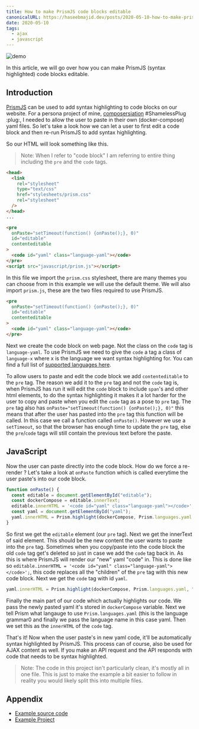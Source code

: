 ```yaml
---
title: How to make PrismJS code blocks editable
canonicalURL: https://haseebmajid.dev/posts/2020-05-10-how-to-make-prismjs-code-blocks-editable/
date: 2020-05-10
tags:
  - ajax
  - javascript
---
```


![demo](images/main.gif)

In this article, we will go over how you can make PrismJS (syntax highlighted) code blocks editable.

## Introduction

[PrismJS](https://prismjs.com/) can be used to add syntax highlighting to code blocks on our website. For a persona
project of mine, [composersiation](composerisation.haseebmajid.dev/) #ShamelessPlug :plug:, I needed to allow the user
to paste in their own (docker-compose) yaml files. So let's take a look how we can let a user to first edit a code block
and then re-run PrismJS to add syntax highlighting.

So our HTML will look something like this.

> Note: When I refer to "code block" I am referring to entire thing including the `pre` and the `code` tags.

```html
<head>
  <link
    rel="stylesheet"
    type="text/css"
    href="stylesheets/prism.css"
    rel="stylesheet"
  />
</head>
...

<pre
  onPaste="setTimeout(function() {onPaste();}, 0)"
  id="editable"
  contenteditable
>
  <code id="yaml" class="language-yaml"></code>
</pre>
<script src="javascript/prism.js"></script>
```

In this file we import the `prism.css` stylesheet, there are many themes you can choose
from in this example we will use the default theme. We will also import `prism.js`, these are the two files required to use PrismJS.

```html
<pre
  onPaste="setTimeout(function() {onPaste();}, 0)"
  id="editable"
  contenteditable
>
  <code id="yaml" class="language-yaml"></code>
</pre>
```

Next we create the code block on web page. Not the class on the `code` tag is `language-yaml`. To use PrismJS we
need to give the `code` a tag a class of `language-x` where x is the language we want syntax highlighting for.
You can find a full list of [supported languages here](https://prismjs.com/#supported-languages).

To allow users to paste and edit the code block we add `contenteditable` to the `pre` tag. The reason we add it to the `pre`
tag and not the `code` tag is, when PrismJS has run it will edit the `code` block to include `span`'s and other html elements,
to do the syntax highlighting it makes it a lot harder for the user to copy and paste when you edit the `code` tag as a pose to
`pre` tag. The `pre` tag also has `onPaste="setTimeout(function() {onPaste();}, 0)"` this means that after the user has pasted
into the `pre` tag this function will be called. In this case we call a function called `onPaste()`. However we use a `setTimeout`,
so that the browser has enough time to update the `pre` tag, else the `pre`/`code` tags will still contain the previous text before
the paste.

## JavaScript

Now the user can paste directly into the code block. How do we force a re-render ? Let's take a look at `onPaste` function which
is called everytime the user paste's into our code block.

```js
function onPaste() {
  const editable = document.getElementById("editable");
  const dockerCompose = editable.innerText;
  editable.innerHTML = '<code id="yaml" class="language-yaml"></code>';
  const yaml = document.getElementById("yaml");
  yaml.innerHTML = Prism.highlight(dockerCompose, Prism.languages.yaml, "yaml");
}
```

So first we get the `editable` element (our `pre` tag). Next we get the innerText of said element. This should be the new content
the user wants to paste into the `pre` tag. Sometimes when you copy/paste into the code block the old `code` tag get's deleted
so just in case we add the `code` tag back in. As this is where PrismJS will render our "new" yaml "code" in. This is done like so
`editable.innerHTML = '<code id="yaml" class="language-yaml"></code>';`, this code replaces all the "children" of the `pre` tag
with this new code block. Next we get the `code` tag with id `yaml`.

```js
yaml.innerHTML = Prism.highlight(dockerCompose, Prism.languages.yaml, "yaml");
```

Finally the main part of our code which actually highlights our code. We pass the newly pasted yaml it's stored in `dockerCompose`
variable. Next we tell Prism what langauge to use `Prism.languages.yaml` (this is the language grammar0 and finally we pass the
language name in this case yaml. Then we set this as the `innerHTML` of the `code` tag.

That's it! Now when the user paste's in new yaml code, it'll be automatically syntax highlighted by PrismJS. This process
can of course, also be used for AJAX content as well. If you make an API request and the API responds with code that needs
to be syntax highlighted.

> Note: The code in this project isn't particularly clean, it's mostly all in one file. This is just to make the example a bit easier to follow in reality you would likely split this into multiple files.

## Appendix

- [Example source code](/https://gitlab.com/hmajid2301/blog/-/tree/main/content/posts/2020-05-10-how-to-make-prismjs-code-blocks-editable/source_code)
- [Example Project](https://composerisation.haseebmajid.dev/#yaml)
